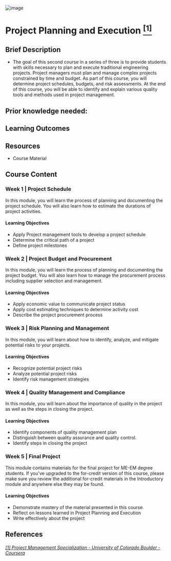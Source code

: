 ![image](https://github.com/laithrasheed/DTSA5304_Fundamentals_of_Data_Visualization/assets/124019127/031aa6ba-746d-459b-8eb0-3fdde64eac4b)

#   Project Planning and Execution [<sup>[1]</sup>](#reference-1)				

## Brief Description

- The goal of this second course in a series of three is to provide students with skills necessary to plan and execute traditional engineering projects. Project managers must plan and manage complex projects constrained by time and budget. As part of this course, you will determine project schedules, budgets, and risk assessments. At the end of this course, you will be able to identify and explain various quality tools and methods used in project management.



## Prior knowledge needed: 


## Learning Outcomes


## Resources

- Course Material

## Course Content

### Week 1    | Project Schedule

In this module, you will learn the process of planning and documenting the project schedule. You will also learn how to estimate the durations of project activities.

#### Learning Objectives
- Apply Project management tools to develop a project schedule
- Determine the critical path of a project
- Define project milestones

### Week 2 | Project Budget and Procurement

In this module, you will learn the process of planning and documenting the project budget. You will also learn how to manage the procurement process including supplier selection and management.

#### Learning Objectives
- Apply economic value to communicate project status
- Apply cost estimating techniques to determine activity cost
- Describe the project procurement process

### Week 3  |  Risk Planning and Management

In this module, you will learn about how to identify, analyze, and mitigate potential risks to your projects.

#### Learning Objectives
- Recognize potential project risks
- Analyze potential project risks
- Identify risk management strategies

### Week 4 | Quality Management and Compliance

In this module, you will learn about the importance of quality in the project as well as the steps in closing the project.

#### Learning Objectives
- Identify components of quality management plan
- Distinguish between quality assurance and quality control.
- Identify steps in closing the project
 

### Week 5 |  Final Project

This module contains materials for the final project for ME-EM degree students. If you've upgraded to the for-credit version of this course, please make sure you review the additional for-credit materials in the Introductory module and anywhere else they may be found.

#### Learning Objectives

- Demonstrate mastery of the material presented in this course.
- Reflect on lessons learned in Project Planning and Execution
- Write effectively about the project


## References
###### <a name="reference-1"></a>[[1] Project Management Specialization - University of Colorado Boulder - Coursera](https://www.coursera.org/specializations/meem-project-management)
